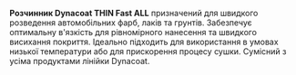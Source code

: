 **Розчинник Dynacoat THIN Fast ALL** призначений для швидкого розведення автомобільних фарб, лаків та грунтів. Забезпечує оптимальну в'язкість для рівномірного нанесення та швидкого висихання покриття. Ідеально підходить для використання в умовах низької температури або для прискорення процесу сушки. Сумісний з усіма продуктами лінійки Dynacoat.
